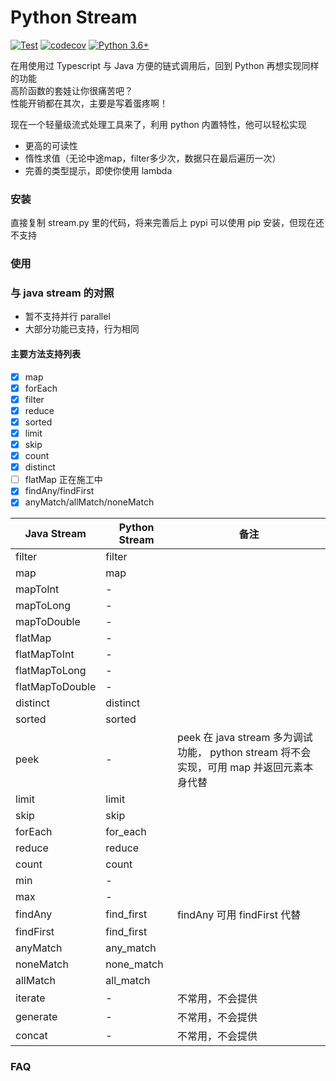 # Python Stream

[![Test](https://github.com/Shimada666/python-stream/actions/workflows/main.yml/badge.svg)](https://github.com/Shimada666/python-stream/actions/workflows/main.yml)
[![codecov](https://codecov.io/gh/Shimada666/python-stream/branch/master/graph/badge.svg)](https://codecov.io/gh/Shimada666/python-stream)
[![Python 3.6+](https://img.shields.io/badge/python-3.6+-blue.svg)](https://www.python.org/downloads/release/python-360/)

在用使用过 Typescript 与 Java 方便的链式调用后，回到 Python 再想实现同样的功能  
高阶函数的套娃让你很痛苦吧？  
性能开销都在其次，主要是写着蛋疼啊！

现在一个轻量级流式处理工具来了，利用 python 内置特性，他可以轻松实现

* 更高的可读性
* 惰性求值（无论中途map，filter多少次，数据只在最后遍历一次）
* 完善的类型提示，即使你使用 lambda

### 安装

直接复制 stream.py 里的代码，将来完善后上 pypi 可以使用 pip 安装，但现在还不支持

### 使用

### 与 java stream 的对照

* 暂不支持并行 parallel
* 大部分功能已支持，行为相同

#### 主要方法支持列表
- [x] map
- [x] forEach
- [x] filter
- [x] reduce
- [x] sorted
- [x] limit
- [x] skip
- [x] count
- [x] distinct
- [ ] flatMap 正在施工中
- [x] findAny/findFirst
- [x] anyMatch/allMatch/noneMatch

|  Java Stream  | Python Stream   |     备注      |
|---------------|-----------------|-----------|
|    filter     |     filter      |           |
|    map     |     map      |   |           |
|    mapToInt       |     -      |           |
|    mapToLong       |     -      |           |
|    mapToDouble       |     -      |           |
|    flatMap       |     -      |           |
|    flatMapToInt       |     -      |           |
|    flatMapToLong       |     -      |           |
|    flatMapToDouble       |     -      |           |
|    distinct       |     distinct      |           |
|    sorted       |     sorted      |           |
|    peek       |      -      |    peek 在 java stream 多为调试功能， python stream 将不会实现，可用 map 并返回元素本身代替       |
|    limit       |     limit      |           |
|    skip       |     skip      |           |
|    forEach       |     for_each      |           |
|    reduce       |     reduce      |           |
|    count       |     count      |           |
|    min       |     -      |           |
|    max       |     -      |           |
|    findAny       |     find_first      |      findAny 可用 findFirst 代替     |
|    findFirst       |     find_first      |           |
|    anyMatch       |     any_match      |           |
|    noneMatch       |     none_match      |           |
|    allMatch       |     all_match      |           |
|    iterate       |     -      |    不常用，不会提供     |
|    generate       |     -      |   不常用，不会提供        |
|    concat       |     -      |    不常用，不会提供        |

### FAQ
